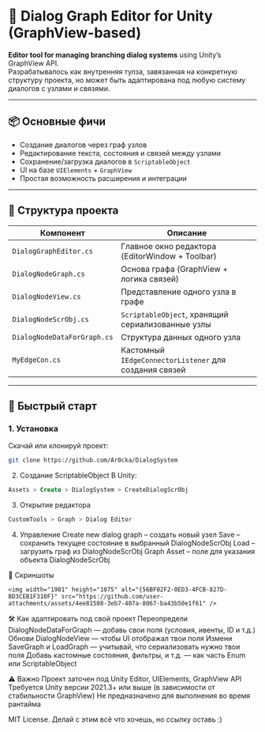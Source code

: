 # 🧠 Dialog Graph Editor for Unity (GraphView-based)

**Editor tool for managing branching dialog systems** using Unity’s GraphView API.  
Разрабатывалось как внутренняя тулза, завязанная на конкретную структуру проекта, но может быть адаптирована под любую систему диалогов с узлами и связями.

---

## 📦 Основные фичи

- Создание диалогов через граф узлов
- Редактирование текста, состояния и связей между узлами
- Сохранение/загрузка диалогов в `ScriptableObject`
- UI на базе `UIElements` + `GraphView`
- Простая возможность расширения и интеграции

---

## 📂 Структура проекта

| Компонент | Описание |
|----------|----------|
| `DialogGraphEditor.cs` | Главное окно редактора (EditorWindow + Toolbar) |
| `DialogNodeGraph.cs` | Основа графа (GraphView + логика связей) |
| `DialogNodeView.cs` | Представление одного узла в графе |
| `DialogNodeScrObj.cs` | `ScriptableObject`, хранящий сериализованные узлы |
| `DialogNodeDataForGraph.cs` | Структура данных одного узла |
| `MyEdgeCon.cs` | Кастомный `IEdgeConnectorListener` для создания связей |

---

## 🚀 Быстрый старт

### 1. Установка
Скачай или клонируй проект:
```bash
git clone https://github.com/Ar0cka/DialogSystem
```
2. Создание ScriptableObject
В Unity:
```sql
Assets > Create > DialogSystem > CreateDialogScrObj
```
3. Открытие редактора
```sql
CustomTools > Graph > Dialog Editor
```
4. Управление
    Create new dialog graph – создать новый узел
    Save – сохранить текущее состояние в выбранный DialogNodeScrObj
    Load – загрузить граф из DialogNodeScrObj
    Graph Asset – поле для указания объекта DialogNodeScrObj

📸 Скриншоты

    <img width="1901" height="1075" alt="{56BF02F2-0ED3-4FCB-827D-BD3CEB1F310F}" src="https://github.com/user-attachments/assets/4ee81508-3eb7-407a-8067-ba43b50e1f61" />


🛠 Как адаптировать под свой проект
    Переопредели DialogNodeDataForGraph — добавь свои поля (условия, ивенты, ID и т.д.)
    Обнови DialogNodeView — чтобы UI отображал твои поля
    Измени SaveGraph и LoadGraph — учитывай, что сериализовать нужно твои поля
    Добавь кастомные состояния, фильтры, и т.д. — как часть Enum или ScriptableObject

⚠️ Важно
    Проект заточен под Unity Editor, UIElements, GraphView API
    Требуется Unity версии 2021.3+ или выше (в зависимости от стабильности GraphView)
    Не предназначено для выполнения во время рантайма

MIT License. Делай с этим всё что хочешь, но ссылку оставь :)
